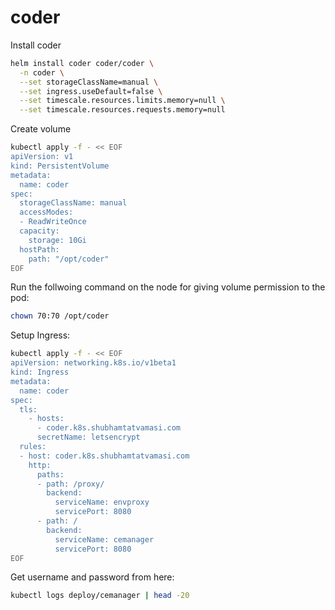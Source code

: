 # coder

Install coder
```bash
helm install coder coder/coder \
  -n coder \
  --set storageClassName=manual \
  --set ingress.useDefault=false \
  --set timescale.resources.limits.memory=null \
  --set timescale.resources.requests.memory=null
```

Create volume
```bash
kubectl apply -f - << EOF
apiVersion: v1
kind: PersistentVolume
metadata:
  name: coder
spec:
  storageClassName: manual
  accessModes:
  - ReadWriteOnce
  capacity:
    storage: 10Gi
  hostPath:
    path: "/opt/coder"
EOF
```

Run the follwoing command on the node for giving volume permission to the pod:
```bash
chown 70:70 /opt/coder
```

Setup Ingress:
```bash
kubectl apply -f - << EOF
apiVersion: networking.k8s.io/v1beta1
kind: Ingress
metadata:
  name: coder
spec:
  tls:
    - hosts:
      - coder.k8s.shubhamtatvamasi.com
      secretName: letsencrypt
  rules:
  - host: coder.k8s.shubhamtatvamasi.com
    http:
      paths:
      - path: /proxy/
        backend:
          serviceName: envproxy
          servicePort: 8080
      - path: /
        backend:
          serviceName: cemanager
          servicePort: 8080
EOF
```

Get username and password from here:
```bash
kubectl logs deploy/cemanager | head -20
```
